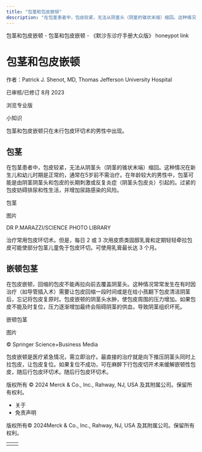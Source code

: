 ```yaml
---
title: "包茎和包皮嵌顿"
description: "在包茎患者中，包皮较紧，无法从阴茎头（阴茎的锥状末端）缩回。这种情况在新生儿和幼儿时期是正常的，通常在5岁前不需治疗。在年龄较大的男性中，包茎可能是由阴茎阴茎头和包皮的长期刺激或反复炎症（阴茎头包皮炎）引起的。过紧的包皮妨碍排尿和性生活，并增加尿路感染的风险。"
---
```


﻿包茎和包皮嵌顿 \- 包茎和包皮嵌顿 \- 《默沙东诊疗手册大众版》 honeypot link

# 包茎和包皮嵌顿

作者：Patrick J. Shenot, MD, Thomas Jefferson University Hospital

已审核/已修订 8月 2023

浏览专业版

小知识

包茎和包皮嵌顿只在未行包皮环切术的男性中出现。

## 包茎

在包茎患者中，包皮较紧，无法从阴茎头（阴茎的锥状末端）缩回。这种情况在新生儿和幼儿时期是正常的，通常在5岁前不需治疗。在年龄较大的男性中，包茎可能是由阴茎阴茎头和包皮的长期刺激或反复炎症（阴茎头包皮炎）引起的。过紧的包皮妨碍排尿和性生活，并增加尿路感染的风险。

包茎



图片

DR P.MARAZZI/SCIENCE PHOTO LIBRARY

治疗常用包皮环切术。但是，每日 2 或 3 次用皮质类固醇乳膏和定期轻轻牵拉包皮可能使部分包茎儿童免于包皮环切。可使用乳膏最长达 3 个月。

## 嵌顿包茎

在包皮嵌顿，回缩的包皮不能再拉向前去覆盖阴茎头。这种情况常常发生在有时因治疗（如导管插入术）需要让包皮回缩一段时间或是在给小孩翻下包皮清洁阴茎后，忘记将包皮复原时。包皮嵌顿的阴茎头水肿，使包皮周围的压力增加。如果包皮不能及时复位，压力逐渐增加最终会阻碍阴茎的供血，导致阴茎组织坏死。

嵌顿包茎



图片

© Springer Science+Business Media

包皮嵌顿是医疗紧急情况，需立即治疗。最直接的治疗就是向下推压阴茎头同时上拉包皮，让包皮复位。如果复位不成功，可在麻醉下行包皮切开术来缓解嵌顿性包皮，随后行包皮环切术。随后行包皮环切术。



版权所有 © 2024
Merck & Co., Inc., Rahway, NJ, USA 及其附属公司。保留所有权利。

- 关于
- 免责声明

版权所有© 2024Merck & Co., Inc., Rahway, NJ, USA 及其附属公司。保留所有权利。

|     |     |
| --- | --- |
|  |  |